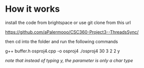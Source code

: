 <h1>How it works</h1>
install the code from brightspace or use git clone from this url

https://github.com/aPalermooo/CSC360-Project3--ThreadsSync/

then cd into the folder and run the following commands

g++ buffer.h osproj4.cpp -o osproj4
./osproj4 30 3 2 2 y

*note that instead of typing y, the parameter is only a char type*
